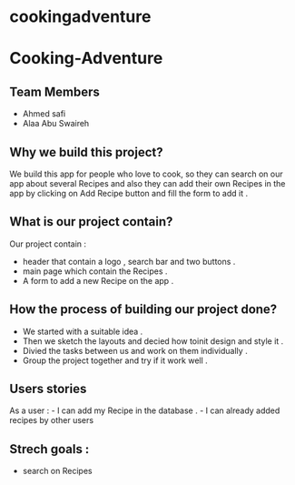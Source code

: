 # cookingadventure
# Cooking-Adventure
## Team Members
 * Ahmed safi
 * Alaa Abu Swaireh

 ## Why we build this project?
 We build this app for people who love to cook, so they can search on our app about 
 several Recipes and also they can add their own Recipes in the app by clicking on Add Recipe button and fill the form to add it .

 ## What is our project contain?
 Our project contain :
  - header that contain a logo , search bar and two buttons .
  - main page which contain the Recipes .
  - A form to add a new Recipe on the app .

  ## How the process of building our project done?
  
  * We started with a suitable idea .
  * Then we sketch the layouts and decied how toinit design and style it .
  * Divied the tasks between us and work on them individually .
  * Group the project together and try if it work well .

  ## Users stories 
   As a user :
    - I can add my Recipe in the database .
    - I can already added recipes by other users

  ## Strech goals :
  - search on Recipes 
